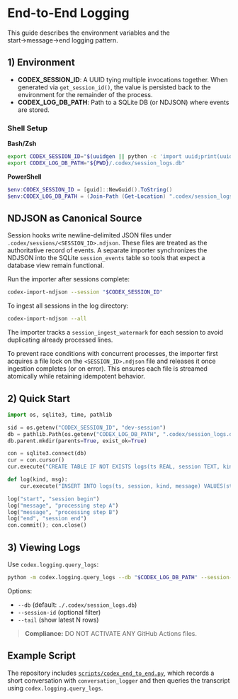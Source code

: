 # End-to-End Logging

This guide describes the environment variables and the start→message→end logging pattern.

## 1) Environment

* **CODEX_SESSION_ID**: A UUID tying multiple invocations together. When
  generated via ``get_session_id()``, the value is persisted back to the
  environment for the remainder of the process.
* **CODEX_LOG_DB_PATH**: Path to a SQLite DB (or NDJSON) where events are stored.

### Shell Setup

**Bash/Zsh**

```bash
export CODEX_SESSION_ID="$(uuidgen || python -c 'import uuid;print(uuid.uuid4())')"
export CODEX_LOG_DB_PATH="${PWD}/.codex/session_logs.db"
```

**PowerShell**

```powershell
$env:CODEX_SESSION_ID = [guid]::NewGuid().ToString()
$env:CODEX_LOG_DB_PATH = (Join-Path (Get-Location) ".codex/session_logs.db")
```

## NDJSON as Canonical Source

Session hooks write newline-delimited JSON files under
``.codex/sessions/<SESSION_ID>.ndjson``.  These files are treated as the
authoritative record of events.  A separate importer synchronizes the NDJSON
into the SQLite ``session_events`` table so tools that expect a database view
remain functional.

Run the importer after sessions complete:

```bash
codex-import-ndjson --session "$CODEX_SESSION_ID"
```

To ingest all sessions in the log directory:

```bash
codex-import-ndjson --all
```

The importer tracks a ``session_ingest_watermark`` for each session to avoid
duplicating already processed lines.

To prevent race conditions with concurrent processes, the importer first
acquires a file lock on the ``<SESSION_ID>.ndjson`` file and releases it once
ingestion completes (or on error).  This ensures each file is streamed atomically
while retaining idempotent behavior.

## 2) Quick Start

```python
import os, sqlite3, time, pathlib

sid = os.getenv("CODEX_SESSION_ID", "dev-session")
db = pathlib.Path(os.getenv("CODEX_LOG_DB_PATH", ".codex/session_logs.db"))
db.parent.mkdir(parents=True, exist_ok=True)

con = sqlite3.connect(db)
cur = con.cursor()
cur.execute("CREATE TABLE IF NOT EXISTS logs(ts REAL, session TEXT, kind TEXT, message TEXT)")

def log(kind, msg):
    cur.execute("INSERT INTO logs(ts, session, kind, message) VALUES(strftime('%s','now'), ?, ?, ?)", (sid, kind, msg))

log("start", "session begin")
log("message", "processing step A")
log("message", "processing step B")
log("end", "session end")
con.commit(); con.close()
```

## 3) Viewing Logs

Use `codex.logging.query_logs`:

```bash
python -m codex.logging.query_logs --db "$CODEX_LOG_DB_PATH" --session-id "$CODEX_SESSION_ID" --tail 20
```

Options:

* `--db` (default: `./.codex/session_logs.db`)
* `--session-id` (optional filter)
* `--tail` (show latest N rows)

> **Compliance:** DO NOT ACTIVATE ANY GitHub Actions files.

## Example Script

The repository includes [`scripts/codex_end_to_end.py`](../scripts/codex_end_to_end.py),
which records a short conversation with `conversation_logger` and then queries
the transcript using `codex.logging.query_logs`.
